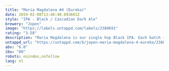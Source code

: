 ```yaml
---
title: "Maria Magdalena #4 (Eureka)"
date: 2019-02-08T13:40:40.693601Z
style: "IPA - Black / Cascadian Dark Ale"
brewery: "Jopen"
image: "https://labels.untappd.com/labels/2380691"
rating: "3.58"
description: "Maria Magdalena is our single hop Black IPA. Each batch is brewed as a single hop IPA. This 4th batch is brewed with Eureka hop. Eureka gives her some peach fruityness, but also a herbal and earthy touch, with some pine in the end of the taste."
untappd_url: "https://untappd.com/b/jopen-maria-magdalena-4-eureka/2380691"
abv: "6.0"
ibu: "80"
robots: noindex,nofollow
lang: nl
---
```

